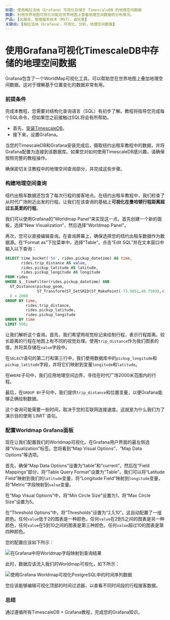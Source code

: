```yaml
---
标题: 使用格拉法纳（Grafana）可视化存储于 TimescaleDB 的地理空间数据
摘要: 利用世界地图可视化功能在世界地图上查看地理空间数据的分布情况。
产品: [云服务，管理服务技术（MST），自托管]
关键词: [格拉法纳（Grafana），可视化，分析，地理空间数据]
---
```


# 使用Grafana可视化TimescaleDB中存储的地理空间数据

Grafana包含了一个WorldMap可视化工具，可以帮助您在世界地图上叠加地理空间数据。这对于理解基于位置变化的数据非常有用。

### 前提条件

完成本教程，您需要对结构化查询语言（SQL）有初步了解。教程将指导您完成每个SQL命令，但如果您之前接触过SQL将会有所帮助。

*   首先，[安装TimescaleDB][install-timescale]。
*   接下来，设置Grafana。

当您的TimescaleDB和Grafana安装完成后，摄取纽约出租车教程中的数据，并将Grafana配置为连接到该数据库。如果您对如何使用TimescaleDB感兴趣，请确保按照完整的教程操作。

<Highlight type="tip">
确保密切关注教程中的地理空间查询部分，并完成这些步骤。

</Highlight>

### 构建地理空间查询

纽约出租车数据还包含了每次行程的接客地点。在纽约出租车教程中，我们检查了从时代广场附近出发的行程。让我们在该查询的基础上**可视化在曼哈顿行程距离超过五英里的行程**。

我们可以使用Grafana的“Worldmap Panel”来实现这一点。首先创建一个新的面板，选择“New Visualization”，然后选择“Worldmap Panel”。

再次，您可以直接编辑查询。在查询屏幕上，确保选择您的纽约出租车数据作为数据源。在“Format as”下拉菜单中，选择“Table”。点击“Edit SQL”并在文本窗口中输入以下查询：

```sql
SELECT time_bucket('5m', rides.pickup_datetime) AS time,
       rides.trip_distance AS value,
       rides.pickup_latitude AS latitude,
       rides.pickup_longitude AS longitude
FROM rides
WHERE $__timeFilter(rides.pickup_datetime) AND
  ST_Distance(pickup_geom,
              ST_Transform(ST_SetSRID(ST_MakePoint(-73.9851,40.7589),4326),2163)
  ) < 2000
GROUP BY time,
         rides.trip_distance,
         rides.pickup_latitude,
         rides.pickup_longitude
ORDER BY time
LIMIT 500;
```

让我们解析这个查询。首先，我们希望用视觉标记来绘制行程，表示行程距离。较长距离的行程在地图上有不同的视觉处理。使用`trip_distance`作为我们图表的值，并将其存储在`value`字段中。

在`SELECT`语句的第二行和第三行中，我们使用数据库中的`pickup_longitude`和`pickup_latitude`字段，并将它们映射到变量`longitude`和`latitude`。

在`WHERE`子句中，我们应用地理空间边界，寻找在时代广场2000米范围内的行程。

最后，在`GROUP BY`子句中，我们提供`trip_distance`和位置变量，以便Grafana能够正确绘制数据。

<Highlight type="warning">
这个查询可能需要一些时间，取决于您的互联网连接速度。这就是为什么我们为了演示目的使用`LIMIT`语句。

</Highlight>

### 配置Worldmap Grafana面板

现在让我们配置我们的Worldmap可视化。在Grafana用户界面的最左侧选择“Visualization”标签。您将看到“Map Visual Options”、“Map Data Options”等选项。

首先，确保“Map Data Options”设置为“table”和“current”。然后在“Field Mappings”部分，将“Table Query Format”设置为“Table”。我们可以将“Latitude Field”映射到我们的`latitude`变量，将“Longitude Field”映射到`longitude`变量，将“Metric”字段映射到`value`变量。

在“Map Visual Options”中，将“Min Circle Size”设置为1，将“Max Circle Size”设置为5。

在“Threshold Options”中，将“Thresholds”设置为“2,5,10”。这自动配置了一组颜色。任何`value`低于2的图表是一种颜色，任何`value`在2到5之间的图表是另一种颜色，任何`value`在5到10之间的图表是第三种颜色，任何`value`超过10的图表是第四种颜色。

您的配置应该如下所示：

![在Grafana中将Worldmap字段映射到查询结果](https://assets.iobeam.com/images/docs/screenshots-for-grafana-tutorial/grafana-fieldmapping.png)

此时，数据应该流入我们的Worldmap可视化，如下所示：

![使用Grafana Worldmap可视化PostgreSQL中的时间序列数据](https://assets.iobeam.com/images/docs/screenshots-for-grafana-tutorial/grafana_worldmap_query_results.png)

您应该能够编辑可视化顶部的时间过滤器，以查看不同时间段的行程接客数据。

### 总结

通过遵循所有TimescaleDB + Grafana教程，完成您的Grafana知识。

[install-timescale]: /getting-started/latest/

